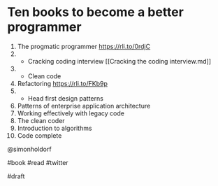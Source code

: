 # Ten books to become a better programmer

1. The progmatic programmer https://rli.to/0rdjC
2. + Cracking coding interview [[Cracking the coding interview.md]]
3. + Clean code
4. Refactoring https://rli.to/FKb9p
5. + Head first design patterns 
6. Patterns of enterprise application architecture 
7. Working effectively with legacy code
8. The clean coder
9. Introduction to algorithms 
10. Code complete 

@simonholdorf 

#book #read #twitter



#draft